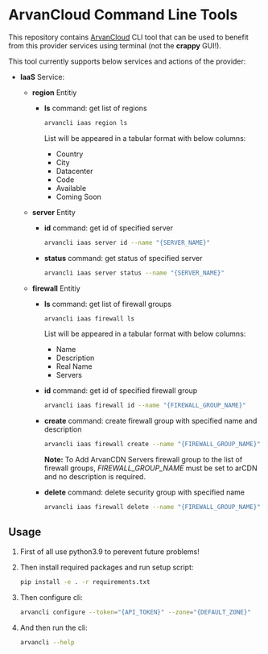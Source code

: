 # ArvanCloud Command Line Tools

This repository contains [ArvanCloud](arvancloud.com) CLI tool that can be used to benefit from this provider services using terminal (not the **crappy** GUI!).

This tool currently supports below services and actions of the provider:

* **IaaS** Service:  

  * **region** Entitiy

    * **ls** command: get list of regions

      ```Bash
      arvancli iaas region ls
      ```

      List will be appeared in a tabular format with below columns:

      * Country
      * City
      * Datacenter
      * Code
      * Available
      * Coming Soon
    
  * **server** Entity

    * **id** command: get id of specified server

      ```bash
      arvancli iaas server id --name "{SERVER_NAME}"
      ```

    * **status** command: get status of specified server

      ```bash
      arvancli iaas server status --name "{SERVER_NAME}"
      ```
    
  * **firewall** Entitiy

    * **ls** command: get list of firewall groups

      ```Bash
      arvancli iaas firewall ls
      ```

      List will be appeared in a tabular format with below columns:

      * Name
      * Description
      * Real Name
      * Servers

    * **id** command: get id of specified firewall group

      ```bash
      arvancli iaas firewall id --name "{FIREWALL_GROUP_NAME}"
      ```

    * **create** command: create firewall group with specified name and description

      ```bash
      arvancli iaas firewall create --name "{FIREWALL_GROUP_NAME}" --description "{FIREWALL_GROUP_DESCRIPTION}"
      ```

      **Note:** To Add ArvanCDN Servers firewall group to the list of firewall groups, *FIREWALL_GROUP_NAME* must be set to arCDN  and no description is required.

    * **delete** command: delete security group with specified name

      ```bash
      arvancli iaas firewall delete --name "{FIREWALL_GROUP_NAME}"
      ```


## Usage

1. First of all use python3.9 to perevent future problems!

2. Then install required packages and run setup script:

   ```bash
   pip install -e . -r requirements.txt
   ```
   
3. Then configure cli:

   ```bash
   arvancli configure --token="{API_TOKEN}" --zone="{DEFAULT_ZONE}"
   ```

4. And then run the cli:

   ```bash
   arvancli --help
   ```
